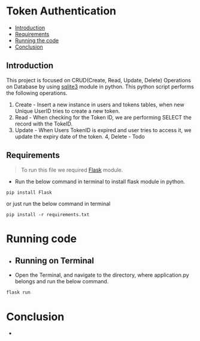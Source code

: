 # Token Authentication
- [Introduction](#introduction)
- [Requirements](#requirements)
- [Running the code](#running-our-code)
- [Conclusion](#conclusion)
## Introduction

This project is focused on CRUD(Create, Read, Update, Delete) Operations on Database by using [sqlite3](https://docs.python.org/3/library/sqlite3.html) module in python.
This python script performs the following operations.
1. Create - Insert a new instance in users and tokens tables, when new Unique UserID tries to create a new token.
2. Read - When checking for the Token ID, we are performing SELECT the record with the TokeID.
3. Update - When Users TokenID is expired and user tries to access it, we update the expiry date of the token.
4, Delete - Todo

## Requirements
> To run this file we required [Flask](https://pypi.org/project/Flask/) module.
- Run the below command in terminal to install flask module in python.
```python
pip install Flask
```
or just run the below command in terminal
```
pip install -r requirements.txt
```
# Running code
- ## Running on Terminal
- Open the Terminal, and navigate to the directory, where application.py belongs and run the below command.
```python
flask run
```

# Conclusion
-